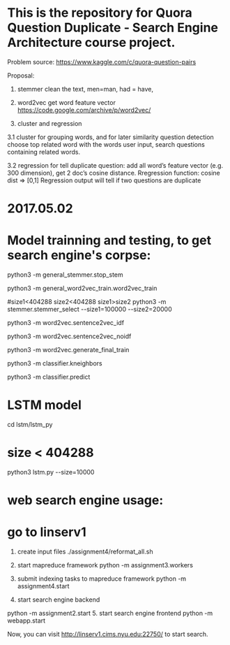# This is the repository for Quora Question Duplicate - Search Engine Architecture course project.

Problem source:
https://www.kaggle.com/c/quora-question-pairs


Proposal: 
1. stemmer 
clean the text, men=man, had = have, 

2. word2vec get word feature vector
https://code.google.com/archive/p/word2vec/

3. cluster and regression

 3.1 cluster for grouping words, and for later similarity question detection 
choose top related word with the words user input, search questions containing related words.

 3.2 regression for tell duplicate question:
add all word’s feature vector (e.g. 300 dimension), get 2 doc’s cosine distance. Rregression function: cosine dist => [0,1] 
Regression output will tell if two questions are duplicate


# 2017.05.02

# Model trainning and testing, to get search engine's corpse:

python3 -m general_stemmer.stop_stem

python3 -m general_word2vec_train.word2vec_train

#size1<404288 size2<404288 size1>size2
python3 -m stemmer.stemmer_select --size1=100000 --size2=20000

python3 -m word2vec.sentence2vec_idf

python3 -m word2vec.sentence2vec_noidf

python3 -m word2vec.generate_final_train

python3 -m classifier.kneighbors

python3 -m classifier.predict

# LSTM model

cd lstm/lstm_py

# size < 404288
python3 lstm.py --size=10000 

# web search engine usage:
# go to linserv1

1. create input files
./assignment4/reformat_all.sh

2. start mapreduce framework
python -m assignment3.workers

3. submit indexing tasks to mapreduce framework
python -m assignment4.start
4. start search engine backend

python -m assignment2.start 
5. start search engine frontend
python -m webapp.start


Now, you can visit http://linserv1.cims.nyu.edu:22750/ to start search.
